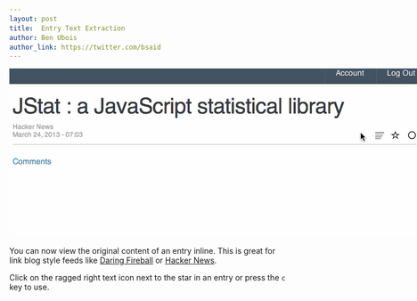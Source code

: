 ```yaml
---
layout: post
title:  Entry Text Extraction
author: Ben Ubois
author_link: https://twitter.com/bsaid
---
```


<img src="/assets/images/2013-03-24/content_extraction.gif" style="max-width: 752px;" />

You can now view the original content of an entry inline. This is great for link blog style feeds like [Daring Fireball](http://daringfireball.net) or [Hacker News](https://news.ycombinator.com/).

Click on the ragged right text icon next to the star in an entry or press the `c` key to use.
